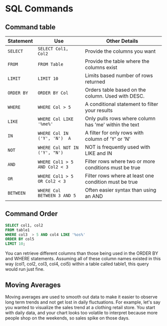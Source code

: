 # SQL Commands

## Command table

| Statement | Use | Other Details  |
|---|---|---|
| `SELECT` | `SELECT Col1, Col2` | Provide the columns you want  |
| `FROM` | `FROM Table`  | Provide the table where the columns exist  |
| `LIMIT`  |  `LIMIT 10` | Limits based number of rows returned  |
| `ORDER BY`  |  `ORDER BY Col` | Orders table based on the column. Used with DESC.  |
| `WHERE`  | `WHERE Col > 5`  | A conditional statement to filter your results  |
| `LIKE`  |  `WHERE Col LIKE '%me%'` |  Only pulls rows where column has 'me' within the text |
| `IN`  | `WHERE Col IN ('Y', 'N')	A`   | A filter for only rows with column of 'Y' or 'N'  |
| `NOT`  | `WHERE Col NOT IN ('Y', "N')`  | NOT is frequently used with LIKE and IN  |
| `AND`  | `WHERE Col1 > 5 AND Col2 < 3`	  | Filter rows where two or more conditions must be true |
| `OR`  | `WHERE Col1 > 5 OR Col2 < 3`  | Filter rows where at least one condition must be true |
| `BETWEEN`  | `WHERE Col BETWEEN 3 AND 5` | Often easier syntax than using an AND |

## Command Order

```sql
SELECT col1, col2
FROM table1
WHERE col3  > 5 AND col4 LIKE '%os%'
ORDER BY col5
LIMIT 10;
```

You can retrieve different columns than those being used in the ORDER BY and WHERE statements. Assuming all of these column names existed in this way (col1, col2, col3, col4, col5) within a table called table1, this query would run just fine.

## Moving Averages

Moving averages are used to smooth out data to make it easier to observe long term trends and not get lost in daily fluctuations. For example, let's say you wanted to visualize the sales trend at a clothing retail store. You start with daily data, and your chart looks too volatile to interpret because more people shop on the weekends, so sales spike on those days.

